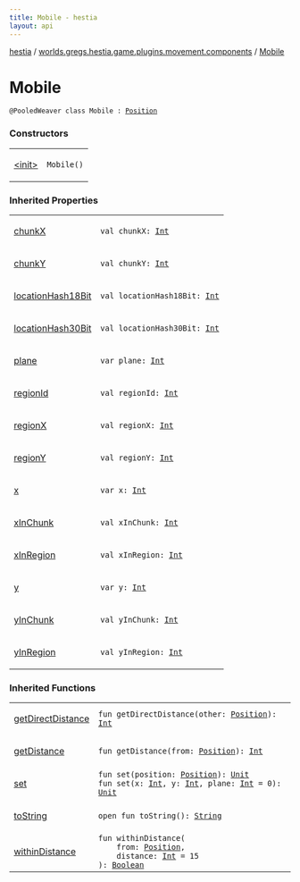 ```yaml
---
title: Mobile - hestia
layout: api
---
```


<div class='api-docs-breadcrumbs'><a href="../../index.html">hestia</a> / <a href="../index.html">worlds.gregs.hestia.game.plugins.movement.components</a> / <a href="./index.html">Mobile</a></div>

# Mobile

<div class="signature"><code><span class="identifier">@PooledWeaver</span> <span class="keyword">class </span><span class="identifier">Mobile</span>&nbsp;<span class="symbol">:</span>&nbsp;<a href="../../worlds.gregs.hestia.game.plugins.core.components.map/-position/index.html"><span class="identifier">Position</span></a></code></div>

### Constructors

<table class="api-docs-table">
<tbody>
<tr>
<td markdown="1">

<a href="-init-.html">&lt;init&gt;</a>


</td>
<td markdown="1">
<div class="signature"><code><span class="identifier">Mobile</span><span class="symbol">(</span><span class="symbol">)</span></code></div>

</td>
</tr>
</tbody>
</table>

### Inherited Properties

<table class="api-docs-table">
<tbody>
<tr>
<td markdown="1">

<a href="../../worlds.gregs.hestia.game.plugins.core.components.map/-position/chunk-x.html">chunkX</a>


</td>
<td markdown="1">
<div class="signature"><code><span class="keyword">val </span><span class="identifier">chunkX</span><span class="symbol">: </span><a href="https://kotlinlang.org/api/latest/jvm/stdlib/kotlin/-int/index.html"><span class="identifier">Int</span></a></code></div>

</td>
</tr>
<tr>
<td markdown="1">

<a href="../../worlds.gregs.hestia.game.plugins.core.components.map/-position/chunk-y.html">chunkY</a>


</td>
<td markdown="1">
<div class="signature"><code><span class="keyword">val </span><span class="identifier">chunkY</span><span class="symbol">: </span><a href="https://kotlinlang.org/api/latest/jvm/stdlib/kotlin/-int/index.html"><span class="identifier">Int</span></a></code></div>

</td>
</tr>
<tr>
<td markdown="1">

<a href="../../worlds.gregs.hestia.game.plugins.core.components.map/-position/location-hash18-bit.html">locationHash18Bit</a>


</td>
<td markdown="1">
<div class="signature"><code><span class="keyword">val </span><span class="identifier">locationHash18Bit</span><span class="symbol">: </span><a href="https://kotlinlang.org/api/latest/jvm/stdlib/kotlin/-int/index.html"><span class="identifier">Int</span></a></code></div>

</td>
</tr>
<tr>
<td markdown="1">

<a href="../../worlds.gregs.hestia.game.plugins.core.components.map/-position/location-hash30-bit.html">locationHash30Bit</a>


</td>
<td markdown="1">
<div class="signature"><code><span class="keyword">val </span><span class="identifier">locationHash30Bit</span><span class="symbol">: </span><a href="https://kotlinlang.org/api/latest/jvm/stdlib/kotlin/-int/index.html"><span class="identifier">Int</span></a></code></div>

</td>
</tr>
<tr>
<td markdown="1">

<a href="../../worlds.gregs.hestia.game.plugins.core.components.map/-position/plane.html">plane</a>


</td>
<td markdown="1">
<div class="signature"><code><span class="keyword">var </span><span class="identifier">plane</span><span class="symbol">: </span><a href="https://kotlinlang.org/api/latest/jvm/stdlib/kotlin/-int/index.html"><span class="identifier">Int</span></a></code></div>

</td>
</tr>
<tr>
<td markdown="1">

<a href="../../worlds.gregs.hestia.game.plugins.core.components.map/-position/region-id.html">regionId</a>


</td>
<td markdown="1">
<div class="signature"><code><span class="keyword">val </span><span class="identifier">regionId</span><span class="symbol">: </span><a href="https://kotlinlang.org/api/latest/jvm/stdlib/kotlin/-int/index.html"><span class="identifier">Int</span></a></code></div>

</td>
</tr>
<tr>
<td markdown="1">

<a href="../../worlds.gregs.hestia.game.plugins.core.components.map/-position/region-x.html">regionX</a>


</td>
<td markdown="1">
<div class="signature"><code><span class="keyword">val </span><span class="identifier">regionX</span><span class="symbol">: </span><a href="https://kotlinlang.org/api/latest/jvm/stdlib/kotlin/-int/index.html"><span class="identifier">Int</span></a></code></div>

</td>
</tr>
<tr>
<td markdown="1">

<a href="../../worlds.gregs.hestia.game.plugins.core.components.map/-position/region-y.html">regionY</a>


</td>
<td markdown="1">
<div class="signature"><code><span class="keyword">val </span><span class="identifier">regionY</span><span class="symbol">: </span><a href="https://kotlinlang.org/api/latest/jvm/stdlib/kotlin/-int/index.html"><span class="identifier">Int</span></a></code></div>

</td>
</tr>
<tr>
<td markdown="1">

<a href="../../worlds.gregs.hestia.game.plugins.core.components.map/-position/x.html">x</a>


</td>
<td markdown="1">
<div class="signature"><code><span class="keyword">var </span><span class="identifier">x</span><span class="symbol">: </span><a href="https://kotlinlang.org/api/latest/jvm/stdlib/kotlin/-int/index.html"><span class="identifier">Int</span></a></code></div>

</td>
</tr>
<tr>
<td markdown="1">

<a href="../../worlds.gregs.hestia.game.plugins.core.components.map/-position/x-in-chunk.html">xInChunk</a>


</td>
<td markdown="1">
<div class="signature"><code><span class="keyword">val </span><span class="identifier">xInChunk</span><span class="symbol">: </span><a href="https://kotlinlang.org/api/latest/jvm/stdlib/kotlin/-int/index.html"><span class="identifier">Int</span></a></code></div>

</td>
</tr>
<tr>
<td markdown="1">

<a href="../../worlds.gregs.hestia.game.plugins.core.components.map/-position/x-in-region.html">xInRegion</a>


</td>
<td markdown="1">
<div class="signature"><code><span class="keyword">val </span><span class="identifier">xInRegion</span><span class="symbol">: </span><a href="https://kotlinlang.org/api/latest/jvm/stdlib/kotlin/-int/index.html"><span class="identifier">Int</span></a></code></div>

</td>
</tr>
<tr>
<td markdown="1">

<a href="../../worlds.gregs.hestia.game.plugins.core.components.map/-position/y.html">y</a>


</td>
<td markdown="1">
<div class="signature"><code><span class="keyword">var </span><span class="identifier">y</span><span class="symbol">: </span><a href="https://kotlinlang.org/api/latest/jvm/stdlib/kotlin/-int/index.html"><span class="identifier">Int</span></a></code></div>

</td>
</tr>
<tr>
<td markdown="1">

<a href="../../worlds.gregs.hestia.game.plugins.core.components.map/-position/y-in-chunk.html">yInChunk</a>


</td>
<td markdown="1">
<div class="signature"><code><span class="keyword">val </span><span class="identifier">yInChunk</span><span class="symbol">: </span><a href="https://kotlinlang.org/api/latest/jvm/stdlib/kotlin/-int/index.html"><span class="identifier">Int</span></a></code></div>

</td>
</tr>
<tr>
<td markdown="1">

<a href="../../worlds.gregs.hestia.game.plugins.core.components.map/-position/y-in-region.html">yInRegion</a>


</td>
<td markdown="1">
<div class="signature"><code><span class="keyword">val </span><span class="identifier">yInRegion</span><span class="symbol">: </span><a href="https://kotlinlang.org/api/latest/jvm/stdlib/kotlin/-int/index.html"><span class="identifier">Int</span></a></code></div>

</td>
</tr>
</tbody>
</table>

### Inherited Functions

<table class="api-docs-table">
<tbody>
<tr>
<td markdown="1">

<a href="../../worlds.gregs.hestia.game.plugins.core.components.map/-position/get-direct-distance.html">getDirectDistance</a>


</td>
<td markdown="1">
<div class="signature"><code><span class="keyword">fun </span><span class="identifier">getDirectDistance</span><span class="symbol">(</span><span class="parameterName" id="worlds.gregs.hestia.game.plugins.core.components.map.Position$getDirectDistance(worlds.gregs.hestia.game.plugins.core.components.map.Position)/other">other</span><span class="symbol">:</span>&nbsp;<a href="../../worlds.gregs.hestia.game.plugins.core.components.map/-position/index.html"><span class="identifier">Position</span></a><span class="symbol">)</span><span class="symbol">: </span><a href="https://kotlinlang.org/api/latest/jvm/stdlib/kotlin/-int/index.html"><span class="identifier">Int</span></a></code></div>

</td>
</tr>
<tr>
<td markdown="1">

<a href="../../worlds.gregs.hestia.game.plugins.core.components.map/-position/get-distance.html">getDistance</a>


</td>
<td markdown="1">
<div class="signature"><code><span class="keyword">fun </span><span class="identifier">getDistance</span><span class="symbol">(</span><span class="parameterName" id="worlds.gregs.hestia.game.plugins.core.components.map.Position$getDistance(worlds.gregs.hestia.game.plugins.core.components.map.Position)/from">from</span><span class="symbol">:</span>&nbsp;<a href="../../worlds.gregs.hestia.game.plugins.core.components.map/-position/index.html"><span class="identifier">Position</span></a><span class="symbol">)</span><span class="symbol">: </span><a href="https://kotlinlang.org/api/latest/jvm/stdlib/kotlin/-int/index.html"><span class="identifier">Int</span></a></code></div>

</td>
</tr>
<tr>
<td markdown="1">

<a href="../../worlds.gregs.hestia.game.plugins.core.components.map/-position/set.html">set</a>


</td>
<td markdown="1">
<div class="signature"><code><span class="keyword">fun </span><span class="identifier">set</span><span class="symbol">(</span><span class="parameterName" id="worlds.gregs.hestia.game.plugins.core.components.map.Position$set(worlds.gregs.hestia.game.plugins.core.components.map.Position)/position">position</span><span class="symbol">:</span>&nbsp;<a href="../../worlds.gregs.hestia.game.plugins.core.components.map/-position/index.html"><span class="identifier">Position</span></a><span class="symbol">)</span><span class="symbol">: </span><a href="https://kotlinlang.org/api/latest/jvm/stdlib/kotlin/-unit/index.html"><span class="identifier">Unit</span></a></code></div>

<div class="signature"><code><span class="keyword">fun </span><span class="identifier">set</span><span class="symbol">(</span><span class="parameterName" id="worlds.gregs.hestia.game.plugins.core.components.map.Position$set(kotlin.Int, kotlin.Int, kotlin.Int)/x">x</span><span class="symbol">:</span>&nbsp;<a href="https://kotlinlang.org/api/latest/jvm/stdlib/kotlin/-int/index.html"><span class="identifier">Int</span></a><span class="symbol">, </span><span class="parameterName" id="worlds.gregs.hestia.game.plugins.core.components.map.Position$set(kotlin.Int, kotlin.Int, kotlin.Int)/y">y</span><span class="symbol">:</span>&nbsp;<a href="https://kotlinlang.org/api/latest/jvm/stdlib/kotlin/-int/index.html"><span class="identifier">Int</span></a><span class="symbol">, </span><span class="parameterName" id="worlds.gregs.hestia.game.plugins.core.components.map.Position$set(kotlin.Int, kotlin.Int, kotlin.Int)/plane">plane</span><span class="symbol">:</span>&nbsp;<a href="https://kotlinlang.org/api/latest/jvm/stdlib/kotlin/-int/index.html"><span class="identifier">Int</span></a>&nbsp;<span class="symbol">=</span>&nbsp;0<span class="symbol">)</span><span class="symbol">: </span><a href="https://kotlinlang.org/api/latest/jvm/stdlib/kotlin/-unit/index.html"><span class="identifier">Unit</span></a></code></div>

</td>
</tr>
<tr>
<td markdown="1">

<a href="../../worlds.gregs.hestia.game.plugins.core.components.map/-position/to-string.html">toString</a>


</td>
<td markdown="1">
<div class="signature"><code><span class="keyword">open</span> <span class="keyword">fun </span><span class="identifier">toString</span><span class="symbol">(</span><span class="symbol">)</span><span class="symbol">: </span><a href="https://kotlinlang.org/api/latest/jvm/stdlib/kotlin/-string/index.html"><span class="identifier">String</span></a></code></div>

</td>
</tr>
<tr>
<td markdown="1">

<a href="../../worlds.gregs.hestia.game.plugins.core.components.map/-position/within-distance.html">withinDistance</a>


</td>
<td markdown="1">
<div class="signature"><code><span class="keyword">fun </span><span class="identifier">withinDistance</span><span class="symbol">(</span><br/>&nbsp;&nbsp;&nbsp;&nbsp;<span class="parameterName" id="worlds.gregs.hestia.game.plugins.core.components.map.Position$withinDistance(worlds.gregs.hestia.game.plugins.core.components.map.Position, kotlin.Int)/from">from</span><span class="symbol">:</span>&nbsp;<a href="../../worlds.gregs.hestia.game.plugins.core.components.map/-position/index.html"><span class="identifier">Position</span></a><span class="symbol">, </span><br/>&nbsp;&nbsp;&nbsp;&nbsp;<span class="parameterName" id="worlds.gregs.hestia.game.plugins.core.components.map.Position$withinDistance(worlds.gregs.hestia.game.plugins.core.components.map.Position, kotlin.Int)/distance">distance</span><span class="symbol">:</span>&nbsp;<a href="https://kotlinlang.org/api/latest/jvm/stdlib/kotlin/-int/index.html"><span class="identifier">Int</span></a>&nbsp;<span class="symbol">=</span>&nbsp;15<br/><span class="symbol">)</span><span class="symbol">: </span><a href="https://kotlinlang.org/api/latest/jvm/stdlib/kotlin/-boolean/index.html"><span class="identifier">Boolean</span></a></code></div>

</td>
</tr>
</tbody>
</table>
